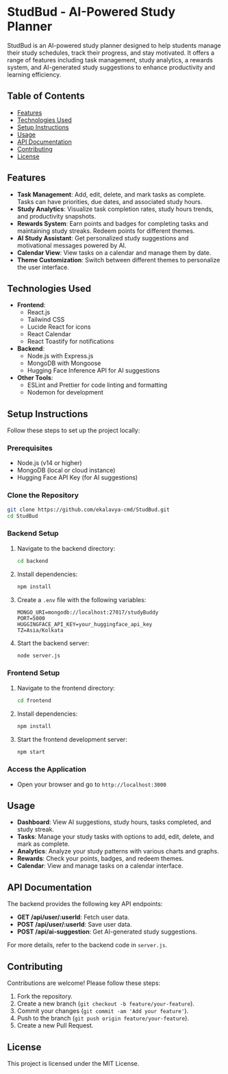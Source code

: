 # StudBud - AI-Powered Study Planner

StudBud is an AI-powered study planner designed to help students manage their study schedules, track their progress, and stay motivated. It offers a range of features including task management, study analytics, a rewards system, and AI-generated study suggestions to enhance productivity and learning efficiency.

## Table of Contents

- [Features](#features)
- [Technologies Used](#technologies-used)
- [Setup Instructions](#setup-instructions)
- [Usage](#usage)
- [API Documentation](#api-documentation)
- [Contributing](#contributing)
- [License](#license)

## Features

- **Task Management**: Add, edit, delete, and mark tasks as complete. Tasks can have priorities, due dates, and associated study hours.
- **Study Analytics**: Visualize task completion rates, study hours trends, and productivity snapshots.
- **Rewards System**: Earn points and badges for completing tasks and maintaining study streaks. Redeem points for different themes.
- **AI Study Assistant**: Get personalized study suggestions and motivational messages powered by AI.
- **Calendar View**: View tasks on a calendar and manage them by date.
- **Theme Customization**: Switch between different themes to personalize the user interface.

## Technologies Used

- **Frontend**:
  - React.js
  - Tailwind CSS
  - Lucide React for icons
  - React Calendar
  - React Toastify for notifications
- **Backend**:
  - Node.js with Express.js
  - MongoDB with Mongoose
  - Hugging Face Inference API for AI suggestions
- **Other Tools**:
  - ESLint and Prettier for code linting and formatting
  - Nodemon for development

## Setup Instructions

Follow these steps to set up the project locally:

### Prerequisites

- Node.js (v14 or higher)
- MongoDB (local or cloud instance)
- Hugging Face API Key (for AI suggestions)

### Clone the Repository

```bash
git clone https://github.com/ekalavya-cmd/StudBud.git
cd StudBud
```

### Backend Setup

1. Navigate to the backend directory:

   ```bash
   cd backend
   ```
2. Install dependencies:

   ```bash
   npm install
   ```
3. Create a `.env` file with the following variables:

   ```env
   MONGO_URI=mongodb://localhost:27017/studyBuddy
   PORT=5000
   HUGGINGFACE_API_KEY=your_huggingface_api_key
   TZ=Asia/Kolkata
   ```
4. Start the backend server:

   ```bash
   node server.js
   ```

### Frontend Setup

1. Navigate to the frontend directory:

   ```bash
   cd frontend
   ```
2. Install dependencies:

   ```bash
   npm install
   ```
3. Start the frontend development server:

   ```bash
   npm start
   ```

### Access the Application

- Open your browser and go to `http://localhost:3000`

## Usage

- **Dashboard**: View AI suggestions, study hours, tasks completed, and study streak.
- **Tasks**: Manage your study tasks with options to add, edit, delete, and mark as complete.
- **Analytics**: Analyze your study patterns with various charts and graphs.
- **Rewards**: Check your points, badges, and redeem themes.
- **Calendar**: View and manage tasks on a calendar interface.

## API Documentation

The backend provides the following key API endpoints:

- **GET /api/user/:userId**: Fetch user data.
- **POST /api/user/:userId**: Save user data.
- **POST /api/ai-suggestion**: Get AI-generated study suggestions.

For more details, refer to the backend code in `server.js`.

## Contributing

Contributions are welcome! Please follow these steps:

1. Fork the repository.
2. Create a new branch (`git checkout -b feature/your-feature`).
3. Commit your changes (`git commit -am 'Add your feature'`).
4. Push to the branch (`git push origin feature/your-feature`).
5. Create a new Pull Request.

## License

This project is licensed under the MIT License.
